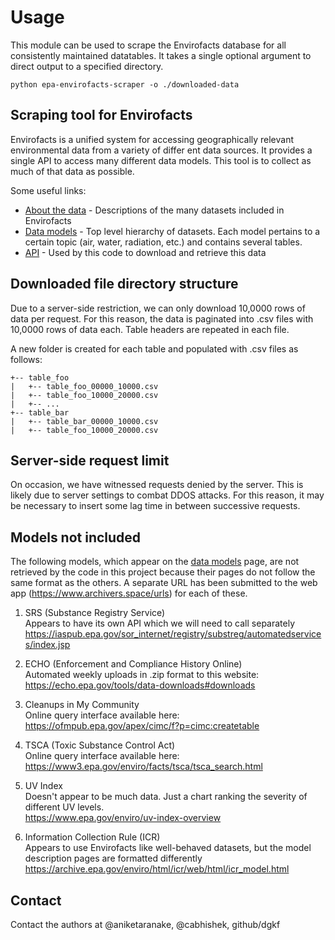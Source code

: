 # Usage

This module can be used to scrape the Envirofacts database for all consistently maintained datatables. It takes a single optional argument to direct output to a specified directory.

`python epa-envirofacts-scraper -o ./downloaded-data`

## Scraping tool for Envirofacts

Envirofacts is a unified system for accessing geographically relevant environmental data from a variety of differ
ent data sources. It provides a single API to access many different data models. This tool is to collect as much of that data as possible.

Some useful links:
- [About the data](https://www.epa.gov/enviro/about-data) - Descriptions of the many datasets included in Envirofacts
- [Data models](https://www.epa.gov/enviro/envirofacts-model) - Top level hierarchy of datasets. Each model pertains to a certain topic (air, water, radiation, etc.) and contains several tables.
- [API](https://www.epa.gov/enviro/web-services) - Used  by this code to download and retrieve this data


## Downloaded file directory structure

Due to a server-side restriction, we can only download 10,0000 rows of data per request. For this reason, the data is paginated into .csv files with 10,0000 rows of data each. Table headers are repeated in each file.

A new folder is created for each table and populated with .csv files as follows:

```
+-- table_foo
|   +-- table_foo_00000_10000.csv
|   +-- table_foo_10000_20000.csv
|   +-- ...
+-- table_bar
|   +-- table_bar_00000_10000.csv
|   +-- table_foo_10000_20000.csv
```


## Server-side request limit

On occasion, we have witnessed requests denied by the server. This is likely due to server settings to combat DDOS attacks. For this reason, it may be necessary to insert some lag time in between successive requests.


## Models not included

The following models, which appear on the [data models](https://www.epa.gov/enviro/envirofacts-model) page, are not retrieved by the code in this project because their pages do not follow the same format as the others. A separate URL has been submitted to the web app (https://www.archivers.space/urls) for each of these.

1. SRS (Substance Registry Service) <br>
Appears to have its own API which we will need to call separately <br>
https://iaspub.epa.gov/sor_internet/registry/substreg/automatedservices/index.jsp

2. ECHO (Enforcement and Compliance History Online) <br>
Automated weekly uploads in .zip format to this website: <br>
https://echo.epa.gov/tools/data-downloads#downloads <br>

3. Cleanups in My Community <br>
Online query interface available here: <br>
https://ofmpub.epa.gov/apex/cimc/f?p=cimc:createtable

4. TSCA (Toxic Substance Control Act) <br>
Online query interface available here:  <br>
https://www3.epa.gov/enviro/facts/tsca/tsca_search.html

5. UV Index <br>
Doesn't appear to be much data. Just a chart ranking the severity of different UV levels. <br>
https://www.epa.gov/enviro/uv-index-overview

6. Information Collection Rule (ICR) <br>
Appears to use Envirofacts like well-behaved datasets, but the model description pages are formatted differently <br>
https://archive.epa.gov/enviro/html/icr/web/html/icr_model.html

## Contact
Contact the authors at @aniketaranake, @cabhishek, github/dgkf
